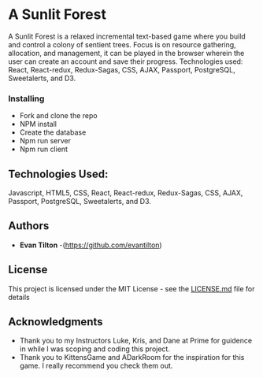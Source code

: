 # A Sunlit Forest

A Sunlit Forest is a relaxed incremental text-based game where you build and control a colony of sentient trees.
Focus is on resource gathering, allocation, and management, it can be played in the browser wherein the user can create an account and save their progress.
Technologies used: React, React-redux, Redux-Sagas, CSS, AJAX, Passport, PostgreSQL, Sweetalerts, and D3.

### Installing
* Fork and clone the repo
* NPM install 
* Create the database 
* Npm run server
* Npm run client


## Technologies Used:

Javascript, HTML5, CSS, React, React-redux, Redux-Sagas, CSS, AJAX, Passport, PostgreSQL, Sweetalerts, and D3.


## Authors

* **Evan Tilton** -(https://github.com/evantilton)

## License

This project is licensed under the MIT License - see the [LICENSE.md](LICENSE.md) file for details

## Acknowledgments

* Thank you to my Instructors Luke, Kris, and Dane at Prime for guidence in while I was scoping and coding this project.
* Thank you to KittensGame and ADarkRoom for the inspiration for this game.  I really recommend you check them out.